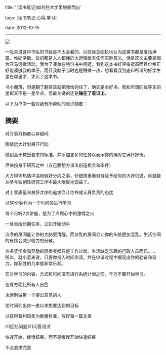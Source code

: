 title: '[读书笔记]如何在大学里脱颖而出'

tags: [读书笔记,心得,学习]

date: 2012-10-15

---



![](http://img5.douban.com/lpic/s2179989.jpg)



一般来说这种书名的书我是不太会看的，以前我总固执地认为这类书都是废话满篇、堆砌字数、说的都是人人都懂的大道理毫无任何实际意义。但是这次主要是因为亚马逊做活动，我为了凑单在特价书中闲逛，看到这本书好评率挺高而且价格正好能凑够我的单子，而且我脑子当时也是稍微一热，想看看我到底和所谓的好学生差在哪里才，才买了这本书。



书小而薄，但是翻了翻目录就把我给钩住了，确实是本好书，我和所谓的优等生的差距真不是一星半点，但最关键的还是**输在了意识上。**



以下为书中一些对我有所帮助的观点摘要：



## 摘要



对万事万物都心存疑问



围绕远大计划展开行动



做到高于教授要求的标准，并添加更多的任务以表示你的确对它满怀好奇。



尽快投身于研究之中（自己要想方设法创造机会和条件）



<!--more-->



大方得体热情洋溢地做好分内之事，仔细慎重地对待赋予给你的大好机遇，你就能从参与独创性研究工作中最大限度地受益了。



对上乘质量和良好次序的追求会让你养成认真负责的态度



以50分钟作为一个时间段进行学习



每个月听2次讲座，是为了点燃心中的激情之火



一旦派给长期任务，立刻开始动手



洁净的房间能让你的大脑更清醒，而杂乱的房间会让你的头脑更加混乱。生活空间的有序会减少精力的分散。



许多奖学金和奖励的颁发者都只是工作过度、生活缺乏乐趣的行政人员而已... ... 所以，就小奖来说，只要你投入时间申请，并在申请过程中展现出你的勤奋和努力，你获胜的几率就非常乐观。



在对学习的内容，方式和时间没有进行系统计划之前，千万不要开始学习。



在谋方面比所有人出色



永远别做第一个提出意见的人



花时间列出你一直以来想要达到的目标



以获得普利策奖为衡量标准，写好每一篇文章



(1)回忆问题(2)问答测试



快速开始，缓慢结束。而不是缓慢开始快速结束



不必追求完美
